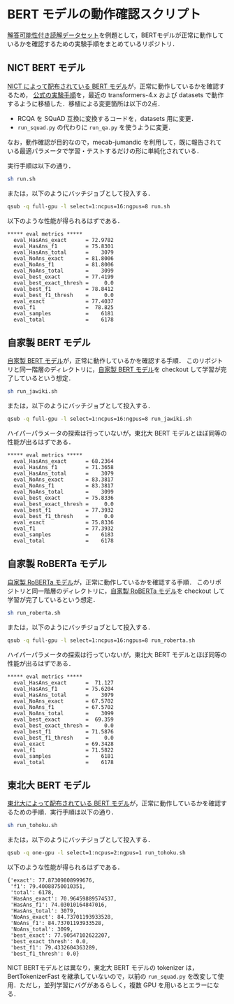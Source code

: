 # BERT モデルの動作確認スクリプト

[解答可能性付き読解データセット](http://www.cl.ecei.tohoku.ac.jp/rcqa/)を例題として，BERTモデルが正常に動作しているかを確認するための実験手順をまとめているリポジトリ．

## NICT BERT モデル

[NICT によって配布されている BERT モデル](https://alaginrc.nict.go.jp/nict-bert/index.html)が，正常に動作しているかを確認するため，
[公式の実験手順](https://alaginrc.nict.go.jp/nict-bert/Experiments_on_RCQA.html)を，最近の transformers-4.x および datasets で動作するように移植した．移植による変更箇所は以下の2点．

 * RCQA を SQuAD 互換に変換するコードを，datasets 用に変更．
 * `run_squad.py` の代わりに `run_qa.py` を使うように変更．

なお，動作確認が目的なので，mecab-jumandic を利用して，既に報告されている最適パラメータで学習・テストするだけの形に単純化されている．

実行手順は以下の通り．

```sh
sh run.sh
```

または，以下のようにバッチジョブとして投入する．

```sh
qsub -q full-gpu -l select=1:ncpus=16:ngpus=8 run.sh 
```

以下のような性能が得られるはずである．

```
***** eval metrics *****
  eval_HasAns_exact      = 72.9782
  eval_HasAns_f1         = 75.8301
  eval_HasAns_total      =    3079
  eval_NoAns_exact       = 81.8006
  eval_NoAns_f1          = 81.8006
  eval_NoAns_total       =    3099
  eval_best_exact        = 77.4199
  eval_best_exact_thresh =     0.0
  eval_best_f1           = 78.8412
  eval_best_f1_thresh    =     0.0
  eval_exact             = 77.4037
  eval_f1                =  78.825
  eval_samples           =    6181
  eval_total             =    6178
```

## 自家製 BERT モデル

[自家製 BERT モデル](https://github.com/tutcsis/bert-japanese)が，正常に動作しているかを確認する手順．
このリポジトリと同一階層のディレクトリに，[自家製 BERT モデル](https://github.com/tutcsis/bert-japanese)を checkout して学習が完了しているという想定．

```sh
sh run_jawiki.sh
```

または，以下のようにバッチジョブとして投入する．

```sh
qsub -q full-gpu -l select=1:ncpus=16:ngpus=8 run_jawiki.sh
```

ハイパーパラメータの探索は行っていないが，東北大 BERT モデルとほぼ同等の性能が出るはずである．

```
***** eval metrics *****
  eval_HasAns_exact      = 68.2364
  eval_HasAns_f1         = 71.3658
  eval_HasAns_total      =    3079
  eval_NoAns_exact       = 83.3817
  eval_NoAns_f1          = 83.3817
  eval_NoAns_total       =    3099
  eval_best_exact        = 75.8336
  eval_best_exact_thresh =     0.0
  eval_best_f1           = 77.3932
  eval_best_f1_thresh    =     0.0
  eval_exact             = 75.8336
  eval_f1                = 77.3932
  eval_samples           =    6183
  eval_total             =    6178
```

## 自家製 RoBERTa モデル

[自家製 RoBERTa モデル](https://github.com/tutcsis/roberta-japanese)が，正常に動作しているかを確認する手順．
このリポジトリと同一階層のディレクトリに，[自家製 RoBERTa モデル](https://github.com/tutcsis/roberta-japanese)を checkout して学習が完了しているという想定．

```sh
sh run_roberta.sh
```

または，以下のようにバッチジョブとして投入する．

```sh
qsub -q full-gpu -l select=1:ncpus=16:ngpus=8 run_roberta.sh
```

ハイパーパラメータの探索は行っていないが，東北大 BERT モデルとほぼ同等の性能が出るはずである．

```
***** eval metrics *****
  eval_HasAns_exact      =  71.127
  eval_HasAns_f1         = 75.6204
  eval_HasAns_total      =    3079
  eval_NoAns_exact       = 67.5702
  eval_NoAns_f1          = 67.5702
  eval_NoAns_total       =    3099
  eval_best_exact        =  69.359
  eval_best_exact_thresh =     0.0
  eval_best_f1           = 71.5876
  eval_best_f1_thresh    =     0.0
  eval_exact             = 69.3428
  eval_f1                = 71.5822
  eval_samples           =    6181
  eval_total             =    6178
```

## 東北大 BERT モデル

[東北大によって配布されている BERT モデル](https://huggingface.co/cl-tohoku/bert-base-japanese-v2)が，正常に動作しているかを確認するための手順．実行手順は以下の通り．

```sh
sh run_tohoku.sh
```

または，以下のようにバッチジョブとして投入する．

```sh
qsub -q one-gpu -l select=1:ncpus=2:ngpus=1 run_tohoku.sh
```

以下のような性能が得られるはずである．

```
{'exact': 77.87309808999676,
 'f1': 79.40088750010351,
 'total': 6178,
 'HasAns_exact': 70.96459889574537,
 'HasAns_f1': 74.03010164847016,
 'HasAns_total': 3079,
 'NoAns_exact': 84.73701193933528,
 'NoAns_f1': 84.73701193933528,
 'NoAns_total': 3099,
 'best_exact': 77.90547102622207, 
 'best_exact_thresh': 0.0,
 'best_f1': 79.4332604363289, 
 'best_f1_thresh': 0.0}
```

NICT BERTモデルとは異なり，東北大 BERT モデルの tokenizer は，BertTokenizerFast を継承していないので，以前の `run_squad.py` を改変して使用．ただし，並列学習にバグがあるらしく，複数 GPU を用いるとエラーになる．
